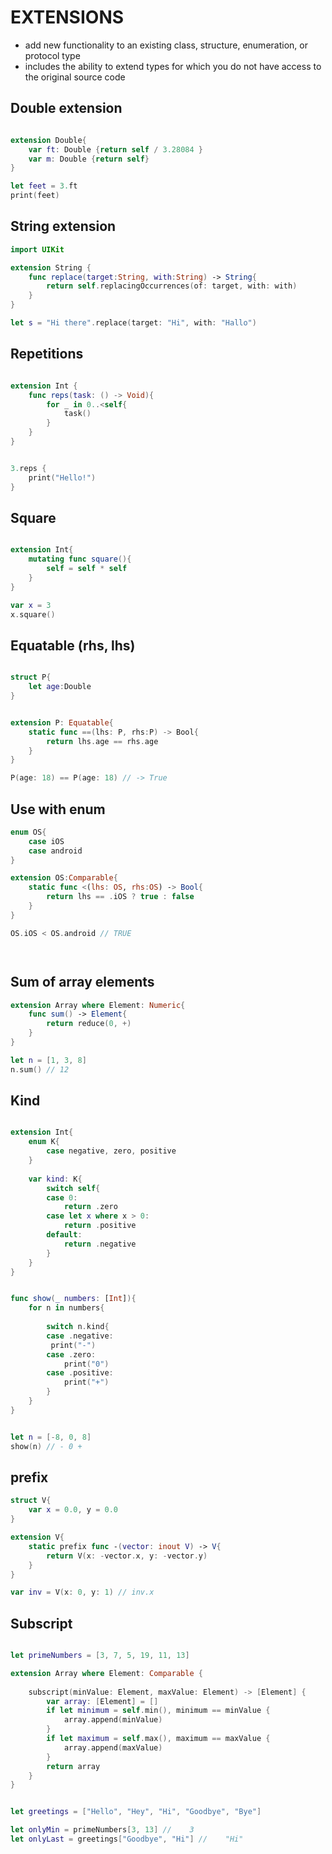 # EXTENSIONS

* add new functionality to an existing class, structure, enumeration, or protocol type
* includes the ability to extend types for which you do not have access to the original source code


## Double extension 
```swift

extension Double{
    var ft: Double {return self / 3.28084 }
    var m: Double {return self}
}

let feet = 3.ft
print(feet)
```

## String extension
```swift
import UIKit

extension String {
    func replace(target:String, with:String) -> String{
        return self.replacingOccurrences(of: target, with: with)
    }
}

let s = "Hi there".replace(target: "Hi", with: "Hallo")
```

## Repetitions
```swift

extension Int {
    func reps(task: () -> Void){
        for _ in 0..<self{
            task()
        }
    }
}


3.reps {
    print("Hello!")
}
```

## Square
```swift

extension Int{
    mutating func square(){
        self = self * self
    }
}

var x = 3
x.square()

```

## Equatable (rhs, lhs)
```swift

struct P{
    let age:Double
}


extension P: Equatable{
    static func ==(lhs: P, rhs:P) -> Bool{
        return lhs.age == rhs.age
    }
}

P(age: 18) == P(age: 18) // -> True
```

## Use with enum
```swift
enum OS{
    case iOS
    case android
}

extension OS:Comparable{
    static func <(lhs: OS, rhs:OS) -> Bool{
        return lhs == .iOS ? true : false
    }
}

OS.iOS < OS.android // TRUE




```

## Sum of array elements
```swift
extension Array where Element: Numeric{
    func sum() -> Element{
        return reduce(0, +)
    }
}

let n = [1, 3, 8]
n.sum() // 12

```



## Kind
```swift

extension Int{
    enum K{
        case negative, zero, positive
    }
    
    var kind: K{
        switch self{
        case 0:
            return .zero
        case let x where x > 0:
            return .positive
        default:
            return .negative
        }
    }
}


func show(_ numbers: [Int]){
    for n in numbers{
       
        switch n.kind{
        case .negative:
         print("-")
        case .zero:
            print("0")
        case .positive:
            print("+")
        }
    }
}


let n = [-8, 0, 8]
show(n) // - 0 +
```

## prefix
```swift
struct V{
    var x = 0.0, y = 0.0
}

extension V{
    static prefix func -(vector: inout V) -> V{
        return V(x: -vector.x, y: -vector.y)
    }
}

var inv = V(x: 0, y: 1) // inv.x
```


## Subscript
```swift

let primeNumbers = [3, 7, 5, 19, 11, 13]

extension Array where Element: Comparable {
    
    subscript(minValue: Element, maxValue: Element) -> [Element] {
        var array: [Element] = []
        if let minimum = self.min(), minimum == minValue {
            array.append(minValue)
        }
        if let maximum = self.max(), maximum == maxValue {
            array.append(maxValue)
        }
        return array
    }
}


let greetings = ["Hello", "Hey", "Hi", "Goodbye", "Bye"]

let onlyMin = primeNumbers[3, 13] //    3
let onlyLast = greetings["Goodbye", "Hi"] //    "Hi"


```
